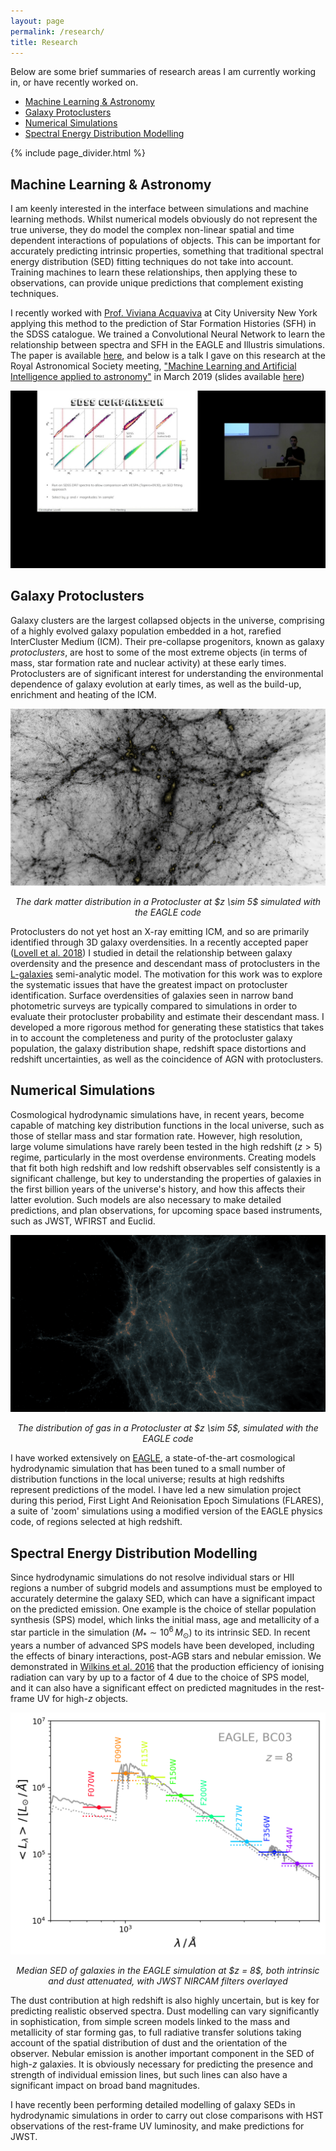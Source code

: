 ```yaml
---
layout: page
permalink: /research/
title: Research
---
```


Below are some brief summaries of research areas I am currently working in, or have recently worked on.

<ul>
<li><a href="#Machine Learning & Astronomy">Machine Learning & Astronomy</a></li>
<li><a href="#Galaxy Protoclusters">Galaxy Protoclusters</a></li>
<li><a href="#Numerical Simulations">Numerical Simulations</a></li>
<li><a href="#Spectral Energy Distribution Modelling">Spectral Energy Distribution Modelling</a></li>
<!-- <li><a href="#Extreme Value Statistics">Extreme Value Statistics</a></li> -->
</ul>

{% include page_divider.html %}


<h2><a name="Machine Learning & Astronomy">Machine Learning & Astronomy</a></h2>

I am keenly interested in the interface between simulations and machine learning methods. Whilst numerical models obviously do not represent the true universe, they do model the complex non-linear spatial and time dependent interactions of populations of objects. This can be important for accurately predicting intrinsic properties, something that traditional spectral energy distribution (SED) fitting techniques do not take into account. Training machines to learn these relationships, then applying these to observations, can provide unique predictions that complement existing techniques.

I recently worked with <a href="https://www.drvivianaacquaviva.com/" target="blank">Prof. Viviana Acquaviva</a> at City University New York applying this method to the prediction of Star Formation Histories (SFH) in the SDSS catalogue. We trained a Convolutional Neural Network to learn the relationship between spectra and SFH in the EAGLE and Illustris simulations. The paper is available <a href="https://arxiv.org/abs/1903.10457" target="blank">here</a>, and below is a talk I gave on this research at the Royal Astronomical Society meeting, <a href="https://ras.ac.uk/events-and-meetings/ras-meetings/machine-learning-and-artificial-intelligence-applied-astronomy" target="blank">"Machine Learning and Artificial Intelligence applied to astronomy"</a> in March 2019 (slides available <a href="https://ras.ac.uk/events-and-meetings/ras-meetings/machine-learning-and-artificial-intelligence-applied-astronomy" target="blank">here</a>)

<a href="https://www.youtube.com/watch?v=R2MZ5HXZH_A" target="blank"><img class="small" src="/images/RAS2019_talk.jpg" title="RAS 2019 talk"></a>

<!-- <h2><a href="High Redshift Galaxy Evolution" name="High Redshift Galaxy Evolution">High Redshift Galaxy Evolution</a></h2> -->

<h2><a name="Galaxy Protoclusters">Galaxy Protoclusters</a></h2>

Galaxy clusters are the largest collapsed objects in the universe, comprising of a highly evolved galaxy population embedded in a hot, rarefied InterCluster Medium (ICM). Their pre-collapse progenitors, known as galaxy *protoclusters*, are host to some of the most extreme objects (in terms of mass, star formation rate and nuclear activity) at these early times.
Protoclusters are of significant interest for understanding the environmental dependence of galaxy evolution at early times, as well as the build-up, enrichment and heating of the ICM.

<img class="small" src="/images/dm_example.png" title="Simulated Protocluster">
<p style="text-align:center; font-style:italic">The dark matter distribution in a Protocluster at $z \sim 5$ simulated with the EAGLE code</p>
<!-- <img class="small" src="/images/gas_test_zoom_1_r_1.gif" title="Simulated Protocluster">
<p style="text-align:center; font-style:italic">Gas distribution in a Protocluster at $z \sim 5$ simulated with the EAGLE code</p> -->

Protoclusters do not yet host an X-ray emitting ICM, and so are primarily identified through 3D galaxy overdensities. In a recently accepted paper (<a href="http://adsabs.harvard.edu/cgi-bin/bib_query?arXiv:1710.02148" target="blank">Lovell et al. 2018</a>) I studied in detail the relationship between galaxy overdensity and the presence and descendant mass of protoclusters in the <a href="http://galformod.mpa-garching.mpg.de/public/LGalaxies/" target="blank">L-galaxies</a> semi-analytic model.
The motivation for this work was to explore the systematic issues that have the greatest impact on protocluster identification. Surface overdensities of galaxies seen in narrow band photometric surveys are typically compared to simulations in order to evaluate their protocluster probability and estimate their descendant mass.
I developed a more rigorous method for generating these statistics that takes in to account the completeness and purity of the protocluster galaxy population, the galaxy distribution shape, redshift space distortions and redshift uncertainties, as well as the coincidence of AGN with protoclusters.

<h2><a name="Numerical Simulations">Numerical Simulations</a></h2>

Cosmological hydrodynamic simulations have, in recent years, become capable of matching key distribution functions in the local universe, such as those of stellar mass and star formation rate. However, high resolution, large volume simulations  have rarely been tested in the high redshift ($z > 5$) regime, particularly in the most overdense environments.
Creating models that fit both high redshift and low redshift observables self consistently is a significant challenge, but key to understanding the properties of galaxies in the first billion years of the universe's history, and how this affects their latter evolution.
Such models are also necessary to make detailed predictions, and plan observations, for upcoming space based instruments, such as JWST, WFIRST and Euclid.

<img class="small" src="/images/gas_test_zoom_1_r_1_p_245.png" title="Simulated Protocluster (Gas)">
<p style="text-align:center; font-style:italic">The distribution of gas in a Protocluster at $z \sim 5$, simulated with the EAGLE code</p>

I have worked extensively on <a href="http://icc.dur.ac.uk/Eagle/" target="blank">EAGLE</a>, a state-of-the-art cosmological hydrodynamic simulation that has been tuned to a small number of distribution functions in the local universe; results at high redshifts represent predictions of the model.
I have led a new simulation project during this period, First Light And Reionisation Epoch Simulations (FLARES), a suite of 'zoom' simulations using a modified version of the EAGLE physics code, of regions selected at high redshift.

<h2><a name="Spectral Energy Distribution Modelling">Spectral Energy Distribution Modelling</a></h2>

<!-- A significant part of my doctoral studies has involved SED modelling of galaxies from hydrodynamic simulations in order to perform a close comparison with observations. -->
Since hydrodynamic simulations do not resolve individual stars or HII regions a number of subgrid models and assumptions must be employed to accurately determine the galaxy SED, which can have a significant impact on the predicted emission.
One example is the choice of stellar population synthesis (SPS) model, which links the initial mass, age and metallicity of a star particle in the simulation ($M_{*} \sim 10^{6} \, M_{\odot}$) to its intrinsic SED.
In recent years a number of advanced SPS models have been developed, including the effects of binary interactions, post-AGB stars and nebular emission.
We demonstrated in <a href="https://arxiv.org/abs/1512.03214" target="blank">Wilkins et al. 2016</a> that the production efficiency of ionising radiation can vary by up to a factor of 4 due to the choice of SPS model, and it can also have a significant effect on predicted magnitudes in the rest-frame UV for high-$z$ objects.

<img class="vsmall" src="/images/spectra_example_z8.png" title="Spectra Example">
<p style="text-align:center; font-style:italic">Median SED of galaxies in the EAGLE simulation at $z = 8$, both intrinsic and dust attenuated, with JWST NIRCAM filters overlayed</p>

The dust contribution at high redshift is also highly uncertain, but is key for predicting realistic observed spectra. Dust modelling can vary significantly in sophistication, from simple screen models linked to the mass and metallicity of star forming gas, to full radiative transfer solutions taking account of the spatial distribution of dust and the orientation of the observer.
Nebular emission is another important component in the SED of high-$z$ galaxies. It is obviously necessary for predicting the presence and strength of individual emission lines, but such lines can also have a significant impact on broad band magnitudes.

I have recently been performing detailed modelling of galaxy SEDs in hydrodynamic simulations in order to carry out close comparisons with HST observations of the rest-frame UV luminosity, and make predictions for JWST.

<!-- <h2><a name="Extreme Value Statistics">Extreme Value Statistics</a></h2>

During my Masters I worked with <a href="https://telescoper.wordpress.com/" target="blank">Prof. Peter Coles</a> and <a href="http://www.jb.man.ac.uk/~harrison/" target="blank">Dr. Ian Harrison</a> on <a href="https://www.ncl.ucar.edu/Applications/extreme_value.shtml" target="blank">Extreme Value Statistics</a>, a technique for predicting the most extreme objects in a distribution. I studied the EVS predictions for the halo masses of galaxy clusters and compared to numerical simulation predictions, as well as EVS predictions for the largest voids in the universe, utilising excursion set theory.

<img class="vsmall" src="/images/masters_project_ss.png" title="WebbUK">
<p style="text-align:center; font-style:italic">The dark matter distribution in a small volume containing a massive cluster, simulated using the <a href="http://enzo-project.org/" target="blank">ENZO</a> code</p> -->
